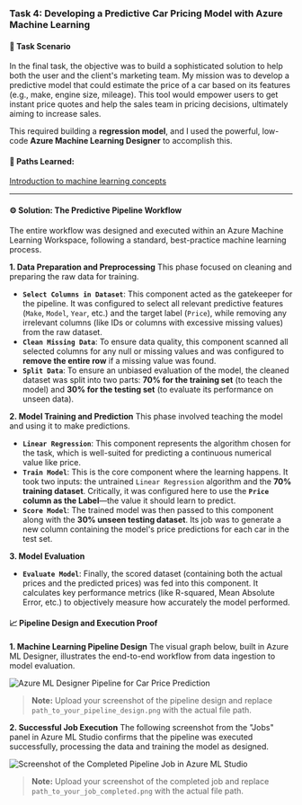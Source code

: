 ### Task 4: Developing a Predictive Car Pricing Model with Azure Machine Learning

#### 🎯 Task Scenario
In the final task, the objective was to build a sophisticated solution to help both the user and the client's marketing team. My mission was to develop a predictive model that could estimate the price of a car based on its features (e.g., make, engine size, mileage). This tool would empower users to get instant price quotes and help the sales team in pricing decisions, ultimately aiming to increase sales.

This required building a **regression model**, and I used the powerful, low-code **Azure Machine Learning Designer** to accomplish this.
#### 🎯 Paths Learned:
[Introduction to machine learning concepts](https://learn.microsoft.com/en-us/training/modules/fundamentals-machine-learning)

---

#### ⚙️ Solution: The Predictive Pipeline Workflow
The entire workflow was designed and executed within an Azure Machine Learning Workspace, following a standard, best-practice machine learning process.

**1. Data Preparation and Preprocessing**
This phase focused on cleaning and preparing the raw data for training.
-   **`Select Columns in Dataset`**: This component acted as the gatekeeper for the pipeline. It was configured to select all relevant predictive features (`Make`, `Model`, `Year`, etc.) and the target label (`Price`), while removing any irrelevant columns (like IDs or columns with excessive missing values) from the raw dataset.
-   **`Clean Missing Data`**: To ensure data quality, this component scanned all selected columns for any null or missing values and was configured to **remove the entire row** if a missing value was found.
-   **`Split Data`**: To ensure an unbiased evaluation of the model, the cleaned dataset was split into two parts: **70% for the training set** (to teach the model) and **30% for the testing set** (to evaluate its performance on unseen data).

**2. Model Training and Prediction**
This phase involved teaching the model and using it to make predictions.
-   **`Linear Regression`**: This component represents the algorithm chosen for the task, which is well-suited for predicting a continuous numerical value like price.
-   **`Train Model`**: This is the core component where the learning happens. It took two inputs: the untrained `Linear Regression` algorithm and the **70% training dataset**. Critically, it was configured here to use the **`Price` column as the Label**—the value it should learn to predict.
-   **`Score Model`**: The trained model was then passed to this component along with the **30% unseen testing dataset**. Its job was to generate a new column containing the model's price predictions for each car in the test set.

**3. Model Evaluation**
-   **`Evaluate Model`**: Finally, the scored dataset (containing both the actual prices and the predicted prices) was fed into this component. It calculates key performance metrics (like R-squared, Mean Absolute Error, etc.) to objectively measure how accurately the model performed.

#### 📈 Pipeline Design and Execution Proof

**1. Machine Learning Pipeline Design**
The visual graph below, built in Azure ML Designer, illustrates the end-to-end workflow from data ingestion to model evaluation.

![Azure ML Designer Pipeline for Car Price Prediction](path_to_your_pipeline_design.png)
> **Note:** Upload your screenshot of the pipeline design and replace `path_to_your_pipeline_design.png` with the actual file path.

**2. Successful Job Execution**
The following screenshot from the "Jobs" panel in Azure ML Studio confirms that the pipeline was executed successfully, processing the data and training the model as designed.

![Screenshot of the Completed Pipeline Job in Azure ML Studio](path_to_your_job_completed.png)
> **Note:** Upload your screenshot of the completed job and replace `path_to_your_job_completed.png` with the actual file path.
